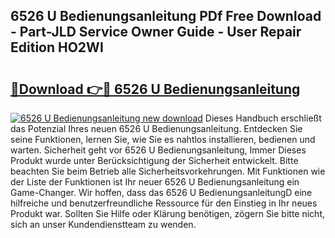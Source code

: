 ## 6526 U Bedienungsanleitung PDf Free Download - Part-JLD Service Owner Guide - User Repair Edition HO2WI

# <h2><a href="http://df0fw2.blite.top/?on=6526+U+Bedienungsanleitung">🔗Download 👉🔴 6526 U Bedienungsanleitung</a></h2>

[![6526 U Bedienungsanleitung new download](https://i.imgur.com/lujVjoI.png)](http://df0fw2.blite.top/?on=6526+U+Bedienungsanleitung)
Dieses Handbuch erschließt das Potenzial Ihres neuen 6526 U Bedienungsanleitung. Entdecken Sie seine Funktionen, lernen Sie, wie Sie es nahtlos installieren, bedienen und warten. Sicherheit geht vor 6526 U Bedienungsanleitung, Immer Dieses Produkt wurde unter Berücksichtigung der Sicherheit entwickelt. Bitte beachten Sie beim Betrieb alle Sicherheitsvorkehrungen. Mit Funktionen wie der Liste der Funktionen ist Ihr neuer 6526 U Bedienungsanleitung ein Game-Changer. Wir hoffen, dass das 6526 U BedienungsanleitungD eine hilfreiche und benutzerfreundliche Ressource für den Einstieg in Ihr neues Produkt war. Sollten Sie Hilfe oder Klärung benötigen, zögern Sie bitte nicht, sich an unser Kundendienstteam zu wenden.
